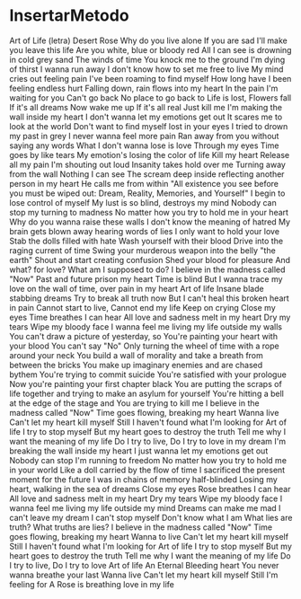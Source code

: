 # InsertarMetodo
Art of Life (letra)
Desert Rose
Why do you live alone
If you are sad
I'll make you leave this life
Are you white, blue or bloody red
All I can see is drowning in cold grey sand
The winds of time
You knock me to the ground
I'm dying of thirst
I wanna run away
I don't know how to set me free to live
My mind cries out feeling pain
I've been roaming to find myself
How long have I been feeling endless hurt
Falling down, rain flows into my heart
In the pain I'm waiting for you
Can't go back
No place to go back to
Life is lost, Flowers fall
If it's all dreams
Now wake me up
If it's all real
Just kill me
I'm making the wall inside my heart
I don't wanna let my emotions get out
It scares me to look at the world
Don't want to find myself lost in your eyes
I tried to drown my past in grey
I never wanna feel more pain
Ran away from you without saying any words
What I don't wanna lose is love
Through my eyes
Time goes by like tears
My emotion's losing the color of life
Kill my heart
Release all my pain
I'm shouting out loud
Insanity takes hold over me
Turning away from the wall
Nothing I can see
The scream deep inside
reflecting another person in my heart
He calls me from within
"All existence you see before you
must be wiped out:
Dream, Reality, Memories,
and Yourself"
I begin to lose control of myself
My lust is so blind, destroys my mind
Nobody can stop my turning to madness
No matter how you try to hold me in your heart
Why do you wanna raise these walls
I don't know the meaning of hatred
My brain gets blown away hearing words of lies
I only want to hold your love
Stab the dolls filled with hate
Wash yourself with their blood
Drive into the raging current of time
Swing your murderous weapon into the belly
"the earth"
Shout and start creating confusion
Shed your blood for pleasure
And what? for love?
What am I supposed to do?
I believe in the madness called "Now"
Past and future prison my heart
Time is blind
But I wanna trace my love
on the wall of time, over pain in my heart
Art of life
Insane blade stabbing dreams
Try to break all truth now
But I can't heal this broken heart in pain
Cannot start to live, Cannot end my life
Keep on crying
Close my eyes
Time breathes I can hear
All love and sadness
melt in my heart
Dry my tears
Wipe my bloody face
I wanna feel me living my life
outside my walls
You can't draw a picture of yesterday, so
You're painting your heart with your blood
You can't say "No"
Only turning the wheel of time
with a rope around your neck
You build a wall of morality and take a breath
from between the bricks
You make up imaginary enemies
and are chased bythem
You're trying to commit suicide
You're satisfied with your prologue
Now you're painting your first chapter black
You are putting the scraps of life together
and trying to make an asylum for yourself
You're hitting a bell at the edge of the stage
and
You are trying to kill me
I believe in the madness called "Now"
Time goes flowing, breaking my heart
Wanna live
Can't let my heart kill myself
Still I haven't found what I'm looking for
Art of life
I try to stop myself
But my heart goes to destroy the truth
Tell me why
I want the meaning of my life
Do I try to live, Do I try to love
in my dream
I'm breaking the wall inside my heart
I just wanna let my emotions get out
Nobody can stop
I'm running to freedom
No matter how you try to hold me in your world
Like a doll carried by the flow of time
I sacrificed the present moment for the future
I was in chains of memory half-blinded
Losing my heart, walking in the sea of dreams
Close my eyes
Rose breathes I can hear
All love and sadness melt in my heart
Dry my tears
Wipe my bloody face
I wanna feel me living my life
outside my mind
Dreams can make me mad
I can't leave my dream
I can't stop myself
Don't know what I am
What lies are truth?
What truths are lies?
I believe in the madness called "Now"
Time goes flowing, breaking my heart
Wanna to live
Can't let my heart kill myself
Still I haven't found what I'm looking for
Art of life
I try to stop myself
But my heart goes to destroy the truth
Tell me why
I want the meaning of my life
Do I try to live, Do I try to love
Art of life
An Eternal Bleeding heart
You never wanna breathe your last
Wanna live
Can't let my heart kill myself
Still I'm feeling for
A Rose is breathing love
in my life

